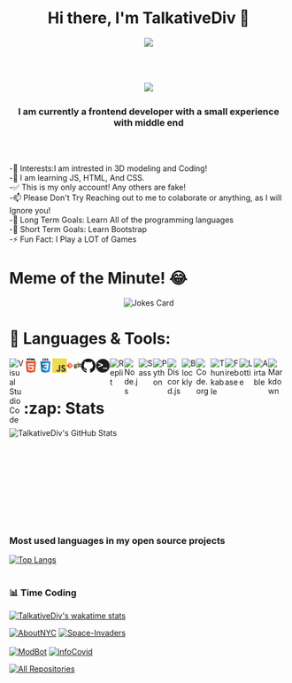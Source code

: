 <h1 align="center"> Hi there, I'm TalkativeDiv 👋</h1>
  
 <p align="center">
  <a href="https://github.com/DenverCoder1/readme-typing-svg"><img src="https://readme-typing-svg.herokuapp.com?lines=Making+Great+apps+for+great+ideas"></a>
</p> 
<br />
<br /> 
 <p align="center">
  <a href="https://visitor-badge.glitch.me/#docs"><img src="https://visitor-badge.glitch.me/badge?page_id=TalkativeDiv"></a>
</p> 


<h3 align="center">I am currently a frontend developer with a small experience with middle end</h3>
<br/>
<br/>

-👀 Interests:I am intrested in 3D modeling and Coding!
<br/>
-🌱 I am learning JS, HTML, And CSS.
<br/>
-✅ This is my only account! Any others are fake!
<br/>
-📫 Please Don't Try Reaching out to me to colaborate or
anything, as I will Ignore you!
<br/>
-🥅 Long Term Goals: Learn All of the programming languages
<br/>
-🥅 Short Term Goals: Learn Bootstrap
<br/>
-⚡ Fun Fact: I Play a LOT of Games
<br/>

<h1>Meme of the Minute! 😂</h1>
<p align="center">
<img src="https://readme-jokes.vercel.app/api?/&theme=tokyonight" alt="Jokes Card" /> 
</p>

<h1> 🔨 Languages & Tools:</h1>
  
<img align="left" alt="Visual Studio Code" width="26px" src="https://raw.githubusercontent.com/dhanishgajjar/vscode-icons/master/png/default_dark.png" />
<img align="left" alt="HTML5" width="26px" src="https://raw.githubusercontent.com/github/explore/80688e429a7d4ef2fca1e82350fe8e3517d3494d/topics/html/html.png" />
<img align="left" alt="CSS3" width="26px" src="https://raw.githubusercontent.com/github/explore/80688e429a7d4ef2fca1e82350fe8e3517d3494d/topics/css/css.png" />
<img align="left" alt="JavaScript" width="26px" src="https://raw.githubusercontent.com/github/explore/80688e429a7d4ef2fca1e82350fe8e3517d3494d/topics/javascript/javascript.png" />
<img align="left" alt="Git" width="26px" src="https://raw.githubusercontent.com/github/explore/80688e429a7d4ef2fca1e82350fe8e3517d3494d/topics/git/git.png" />
<img align="left" alt="GitHub" width="26px" src="https://raw.githubusercontent.com/github/explore/78df643247d429f6cc873026c0622819ad797942/topics/github/github.png" />
<img align="left" alt="Terminal" width="26px" src="https://raw.githubusercontent.com/github/explore/80688e429a7d4ef2fca1e82350fe8e3517d3494d/topics/terminal/terminal.png" />
<img align="left" alt="Replit" width="26px" src="https://upload.wikimedia.org/wikipedia/commons/thumb/b/b2/Repl.it_logo.svg/768px-Repl.it_logo.svg.png" />
<img align="left" alt="Node.js" width="26px" src="https://cdn.iconscout.com/icon/free/png-512/node-js-1-1174935.png" />
<img align="left" alt="Sass" width="26px" src="https://cdn.worldvectorlogo.com/logos/sass-1.svg" />
<img align="left" alt="Python" width="26px" src="https://cdn3.iconfinder.com/data/icons/logos-and-brands-adobe/512/267_Python-512.png" />
<img align="left" alt="Discord.js" width="26px" src="https://avatars.githubusercontent.com/u/26492485?s=200&v=4" />
<img align="left" alt="Blockly" width="26px" src="https://developers.google.com/blockly/images/logos/logo_vertical.svg" />
<img align="left" alt="Code.org" width="26px" src="https://www.commonsense.org/education/sites/default/files/tlr-blog/code-org-icon.jpg" />
<img align="left" alt="Thunkable" width="26px" src="https://user-images.githubusercontent.com/85126640/121789359-57518480-cba3-11eb-8cd4-e2cc2d2da184.png" />
<img align="left" alt="Firebase" width="26px" src="https://www.shareicon.net/data/128x128/2016/07/08/117548_google_512x512.png" />
<img align="left" alt="Lottie" width="26px" src="https://static9.lottiefiles.com/images/v3/lf-intergrations-logo.svg" />
<img align="left" alt="Airtable" width="26px" src="https://appstore-data.csml.dev/images/airtable.png" />
<img align="left" alt="Markdown" width="26px" src="https://upload.wikimedia.org/wikipedia/commons/thumb/4/48/Markdown-mark.svg/1280px-Markdown-mark.svg.png" />
  <br />
  <br />
<h1>:zap: Stats</h1>
     <img align="left" alt="TalkativeDiv's GitHub Stats" src="https://github-readme-stats.vercel.app/api?username=TalkativeDiv&show_icons=true&theme=tokyonight&hide_border=true" />
       <br />
  <br />       <br />
  <br />       <br />
  <br />       <br />
  <br />       <br />
  <br />
  
 <h3> Most used languages in my open source projects</h3>

[![Top Langs](https://github-readme-stats.vercel.app/api/top-langs/?username=TalkativeDiv&langs_count=999&theme=tokyonight&hide_border=true)](https://github.com/anuraghazra/github-readme-stats)
       <br />
       <br />  

 <h3>📊 Time Coding</h3>

[![TalkativeDiv's wakatime stats](https://github-readme-stats.vercel.app/api/wakatime?username=TalkativeDiv&theme=tokyonight&hide_border=true)](https://github.com/anuraghazra/github-readme-stats)

  <p align="left">
<a href="https://github.com/TalkativeDiv/AboutNYC"><img width="282" src="https://denvercoder1-github-readme-stats.vercel.app/api/pin/?username=TalkativeDiv&repo=AboutNYC&theme=tokyonight&hide_border=true&show_icons=true" alt="AboutNYC"></a>
  <a href="https://github.com/TalkativeDiv/Space-invaders-"><img width="282" src="https://denvercoder1-github-readme-stats.vercel.app/api/pin/?username=TalkativeDiv&repo=Space-invaders-&theme=tokyonight&hide_border=true&show_icons=true" alt="Space-Invaders"></a>

  <br />
  <br />
  <a href="https://github.com/TalkativeDiv/ModBot"><img width="282" src="https://denvercoder1-github-readme-stats.vercel.app/api/pin/?username=TalkativeDiv&repo=ModBot&theme=tokyonight&hide_border=true&show_icons=true" alt="ModBot"></a>
<a href="https://github.com/TalkativeDiv/infoCovid"><img width="282" src="https://denvercoder1-github-readme-stats.vercel.app/api/pin/?username=TalkativeDiv&repo=infoCovid&theme=tokyonight&hide_border=true&show_icons=true" alt="infoCovid"></a>
</p>
<p align="left">
  <a href="https://github.com/TalkativeDiv?tab=repositories"><img alt="All Repositories" title="All Repositories" src="https://img.shields.io/badge/-All%20Repos-446192?style=for-the-badge&logoColor=white&="/></a>
</p>





